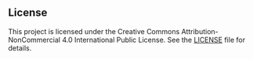 ## License

This project is licensed under the Creative Commons Attribution-NonCommercial 4.0 International Public License. See the [LICENSE](./LICENSE) file for details.
